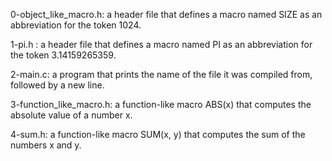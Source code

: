 0-object_like_macro.h: a header file that defines a macro named SIZE as an abbreviation for the token 1024.

1-pi.h : a header file that defines a macro named PI as an abbreviation for the token 3.14159265359.

2-main.c: a program that prints the name of the file it was compiled from, followed by a new line.

3-function_like_macro.h: a function-like macro ABS(x) that computes the absolute value of a number x.

4-sum.h: a function-like macro SUM(x, y) that computes the sum of the numbers x and y.
